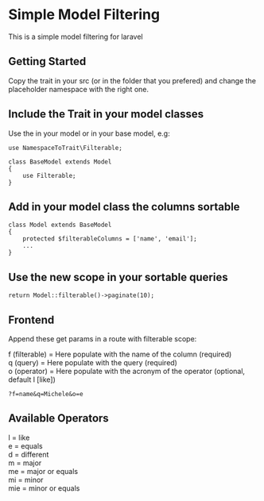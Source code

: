 # Simple Model Filtering
This is a simple model filtering for laravel

## Getting Started
Copy the trait in your src (or in the folder that you prefered) and change the placeholder namespace with the right one.

## Include the Trait in your model classes
Use the in your model or in your base model, e.g:
```
use NamespaceToTrait\Filterable;

class BaseModel extends Model
{
    use Filterable;
}
```

## Add in your model class the columns sortable
```
class Model extends BaseModel
{
    protected $filterableColumns = ['name', 'email'];
    ...
}
```

## Use the new scope in your sortable queries
```
return Model::filterable()->paginate(10);
```

## Frontend 
Append these get params in a route with filterable scope:

f (filterable) = Here populate with the name of the column (required) <br>
q (query) = Here populate with the query (required) <br>
o (operator) = Here populate with the acronym of the operator (optional, default l [like])
```
?f=name&q=Michele&o=e
```

## Available Operators

l = like <br>
e = equals <br>
d = different <br>
m = major <br>
me = major or equals <br>
mi = minor <br>
mie = minor or equals <br>
